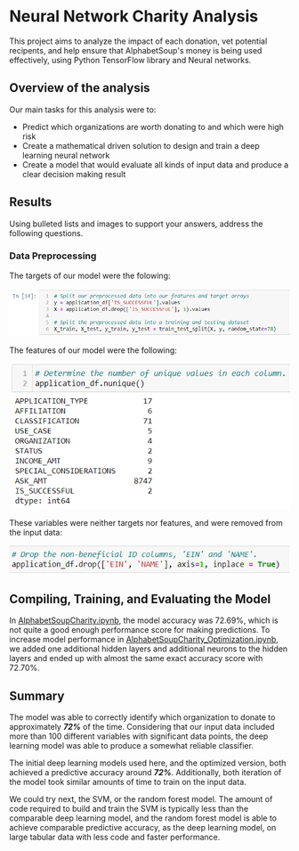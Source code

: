 # Neural Network Charity Analysis

This project aims to analyze the impact of each donation, vet potential recipents, and help ensure that AlphabetSoup's money is being used effectively, using Python TensorFlow library and Neural networks.

## Overview of the analysis
Our main tasks for this analysis were to:
- Predict which organizations are worth donating to and which were high risk 
- Create a mathematical driven solution to design and train a deep learning neural network
- Create a model that would evaluate all kinds of input data and produce a clear decision making result

## Results
Using bulleted lists and images to support your answers, address the following questions.

### Data Preprocessing
The targets of our model were the folowing:

![Targets of our model](https://github.com/GloriaY007/Neural_Network_Charity_Analysis/blob/main/Screenshots/Targets%20of%20Model.png)

The features of our model were the following:

![Features of our model](https://github.com/GloriaY007/Neural_Network_Charity_Analysis/blob/main/Screenshots/Features%20of%20Model.png)

These variables were neither targets nor features, and were removed from the input data:

![Neither targets nor features](https://github.com/GloriaY007/Neural_Network_Charity_Analysis/blob/main/Screenshots/Non-target%20or%20features%20of%20Model.png)

## Compiling, Training, and Evaluating the Model

In [AlphabetSoupCharity.ipynb](https://github.com/GloriaY007/Neural_Network_Charity_Analysis/blob/main/Challenge/AlphabetSoupCharity.ipynb), the model accuracy was 72.69%, which is not quite a good enough performance score for making predictions.
To increase model performance in [AlphabetSoupCharity_Optimization.ipynb](https://github.com/GloriaY007/Neural_Network_Charity_Analysis/blob/main/Challenge/AlphabetSoupCharity_Optimzation.ipynb), we added one additional hidden layers and additional neurons to the hidden layers and ended up with almost the same exact accuracy score with 72.70%.

## Summary

The model was able to correctly identify which organization to donate to approximately ***72%*** of the time. Considering that our input data included more than 100 different variables with significant data points, the deep learning model was able to produce a somewhat reliable classifier.

The initial deep learning models used here, and the optimized version, both achieved a predictive accuracy around ***72%***. Additionally, both iteration of the model took similar amounts of time to train on the input data. 

We could try next, the SVM, or the random forest model. The amount of code required to build and train the SVM is typically less than the comparable deep learning model, and the random forest model is able to achieve comparable predictive accuracy, as the deep learning model, on large tabular data with less code and faster performance.




